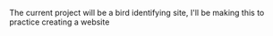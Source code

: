 The current project will be a bird identifying site, I'll be making this to practice creating a website
